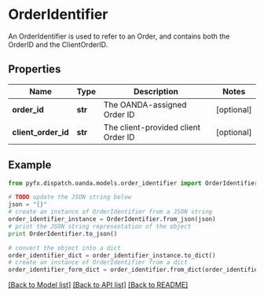 # OrderIdentifier

An OrderIdentifier is used to refer to an Order, and contains both the OrderID and the ClientOrderID.

## Properties
Name | Type | Description | Notes
------------ | ------------- | ------------- | -------------
**order_id** | **str** | The OANDA-assigned Order ID | [optional] 
**client_order_id** | **str** | The client-provided client Order ID | [optional] 

## Example

```python
from pyfx.dispatch.oanda.models.order_identifier import OrderIdentifier

# TODO update the JSON string below
json = "{}"
# create an instance of OrderIdentifier from a JSON string
order_identifier_instance = OrderIdentifier.from_json(json)
# print the JSON string representation of the object
print OrderIdentifier.to_json()

# convert the object into a dict
order_identifier_dict = order_identifier_instance.to_dict()
# create an instance of OrderIdentifier from a dict
order_identifier_form_dict = order_identifier.from_dict(order_identifier_dict)
```
[[Back to Model list]](../README.md#documentation-for-models) [[Back to API list]](../README.md#documentation-for-api-endpoints) [[Back to README]](../README.md)


